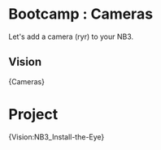 # Bootcamp : Cameras
Let's add a camera (ryr) to your NB3.

## Vision
{Cameras}

# Project
{Vision:NB3_Install-the-Eye}
